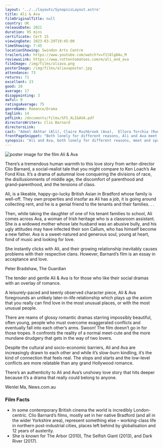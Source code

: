 ```yaml
---
layout: '../../layouts/SynopsisLayout.astro'
title: Ali & Ava
filmOriginalTitle: null
country: UK
releaseDate: 2021
duration: 95 mins
certificate: Cert 15
viewingDate: 2023-03-29T19:45:00
timeShowing: 7:45
locationShowing: Swindon Arts Centre
trailerLink: https://www.youtube.com/watch?v=f1l6lg8Au_M
reviewsLink: https://www.rottentomatoes.com/m/ali_and_ava
filmImage: /img/films/aliava.png
posterImage: /img/films/aliavaposter.jpg
attendance: 73
returns: 71
excellent: 23
good: 28
average: 17
disappointing: 3
awful: 0
ratingsAverage: 75
genreName: Romance/Drama
taglink: 14
pdfLink: /documents/films/SFS_ALI&AVA.pdf
directorsWriters: Clio Barnard
directorsLink: 
cast: "Adeel Akhtar (Ali), Claire Rushbrook (Ava),  Ellora Torchia (Runa)"
frontPageSnippet: "Both lonely for different reasons, Ali and Ava meet through their shared affection for Sofia, the child of Ali's Slovakian tenants, whom Ava teaches.  Ali finds comfort in Ava's warmth and kindness and Ava finds Ali's complexity and humour irresistible.  Over a lunar month, sparks fly and a deep connection begins to grow."
synopsis: "Ali and Ava, both lonely for different reasons, meet and sparks fly.  Over a lunar month, a deep connection begins to grow, despite the legacy of Ava's past relationship, and Ali's emotional turmoil at the breakdown of his marriage."
---
```


![poster image for the film Ali & Ava ](/img/films/aliava.png "poster image for the film Ali & Ava ")


There’s a tremendous human warmth to this love story from writer-director Clio Barnard, a social-realist tale that you might compare to Ken Loach’s Ae Fond Kiss.  It’s a drama of autumnal love conquering the divisions of race, the disillusionments of middle age, the discomfort of parenthood and grand-parenthood, and the tensions of class.

Ali, is a likeable, happy-go-lucky British Asian in Bradford whose family is well-off.  They own properties and insofar as Ali has a job, it is going around collecting rent, and he is a genial friend to the tenants and their families. . .

Then, while taking the daughter of one of his tenant families to school, Ali comes across Ava, a woman of Irish heritage who is a classroom assistant.  She is a widowed mother whose late husband was an abusive bully, and his ugly attitudes may have infected their son Callum, who has himself become a new father.  Ava is a sweet-natured and generous soul, young at heart, fond of music and looking for love.

She instantly clicks with Ali, and their growing relationship inevitably causes problems with their respective clans.  However, Barnard’s film is an essay in acceptance and love.

<div class="review__author review__author--review1">
Peter Bradshaw, The Guardian
</div>

The tender and gentle Ali & Ava is for those who like their social dramas with an overlay of romance.

A leisurely-paced and keenly observed character piece, Ali & Ava foregrounds an unlikely later-in-life relationship which plays up the axiom that you really can find love in the most unusual places, or with the most unusual people.

There are reams of glossy romantic dramas starring impossibly beautiful, often young, people who must overcome exaggerated conflicts and eventually fall into each other’s arms.  Swoon!  The film doesn’t go in for those tropes.  It confronts the reality of a normal meet-cute and the more mundane drudgery that gets in the way of two lovers.

Despite the cultural and socio-economic barriers, Ali and Ava are increasingly drawn to each other and while it’s slow-burn kindling, it’s the kind of connection that feels real.  The stops and starts and the low-level conflicts are more relatable than any grand Hollywood romance.

There’s an authenticity to Ali and Ava’s unshowy love story that hits deeper because it’s a drama that really could belong to anyone.

<div class="review__author">
Wenlei Ma, News.com.au
</div>

### Film Facts

* In some contemporary British cinema the world is incredibly London-centric.  Clio Barnard’s films, mostly set in her native Bradford (and all in the wider Yorkshire area), represent something else – working-class life in northern post-industrial cities, places left behind by globalisation and 12 years of austerity.
* She is known for The Arbor (2010), The Selfish Giant (2013), and Dark River (2017).
